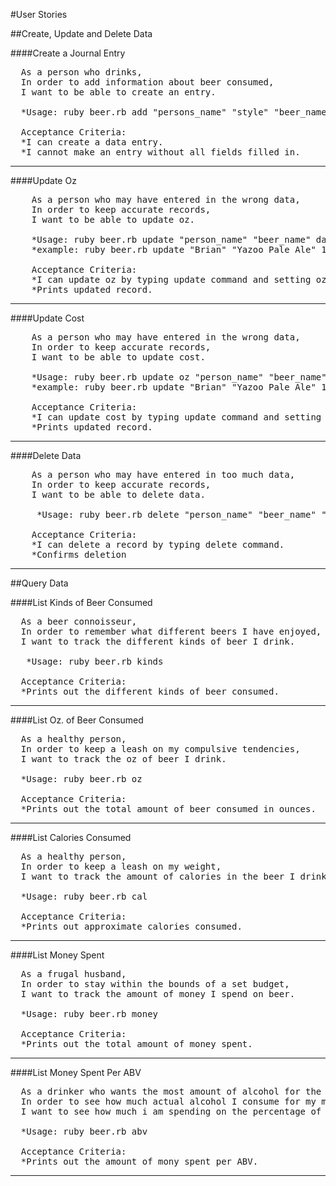 #User Stories

##Create, Update and Delete Data

####Create a Journal Entry
<pre>
  As a person who drinks,
  In order to add information about beer consumed,
  I want to be able to create an entry.
    
  *Usage: ruby beer.rb add "persons_name" "style" "beer_name" date num_oz num_dollars 
   
  Acceptance Criteria:
  *I can create a data entry.
  *I cannot make an entry without all fields filled in.
</pre>
***

####Update Oz
<pre>
    As a person who may have entered in the wrong data,
    In order to keep accurate records,
    I want to be able to update oz.
   
    *Usage: ruby beer.rb update "person_name" "beer_name" date num_oz 
    *example: ruby beer.rb update "Brian" "Yazoo Pale Ale" 1-14-14 20
       
    Acceptance Criteria:
    *I can update oz by typing update command and setting oz.
    *Prints updated record.
</pre>
***

####Update Cost
<pre>
    As a person who may have entered in the wrong data,
    In order to keep accurate records,
    I want to be able to update cost.
   
    *Usage: ruby beer.rb update oz "person_name" "beer_name" date num_dollars 
    *example: ruby beer.rb update "Brian" "Yazoo Pale Ale" 1-14-14 15
       
    Acceptance Criteria:
    *I can update cost by typing update command and setting cost.
    *Prints updated record.
</pre>
***

####Delete Data
<pre>
    As a person who may have entered in too much data,
    In order to keep accurate records,
    I want to be able to delete data.
    
     *Usage: ruby beer.rb delete "person_name" "beer_name" "date"
   
    Acceptance Criteria:
    *I can delete a record by typing delete command.
    *Confirms deletion
</pre>
***

##Query Data

####List Kinds of Beer Consumed
<pre>
  As a beer connoisseur,
  In order to remember what different beers I have enjoyed,
  I want to track the different kinds of beer I drink.
 
   *Usage: ruby beer.rb kinds
 
  Acceptance Criteria:
  *Prints out the different kinds of beer consumed.
</pre>
***

####List Oz. of Beer Consumed
<pre>
  As a healthy person,
  In order to keep a leash on my compulsive tendencies,
  I want to track the oz of beer I drink.
  
  *Usage: ruby beer.rb oz
 
  Acceptance Criteria:
  *Prints out the total amount of beer consumed in ounces.
</pre>
***

####List Calories Consumed
<pre>
  As a healthy person,
  In order to keep a leash on my weight,
  I want to track the amount of calories in the beer I drink.
  
  *Usage: ruby beer.rb cal
 
  Acceptance Criteria:
  *Prints out approximate calories consumed.
</pre>
***

####List Money Spent
<pre>
  As a frugal husband,
  In order to stay within the bounds of a set budget,
  I want to track the amount of money I spend on beer.
  
  *Usage: ruby beer.rb money
 
  Acceptance Criteria:
  *Prints out the total amount of money spent.
</pre>
***

####List Money Spent Per ABV
<pre>
  As a drinker who wants the most amount of alcohol for the buck,
  In order to see how much actual alcohol I consume for my money,
  I want to see how much i am spending on the percentage of alcohol in the beer.
  
  *Usage: ruby beer.rb abv
 
  Acceptance Criteria:
  *Prints out the amount of mony spent per ABV.
</pre>
***





 

